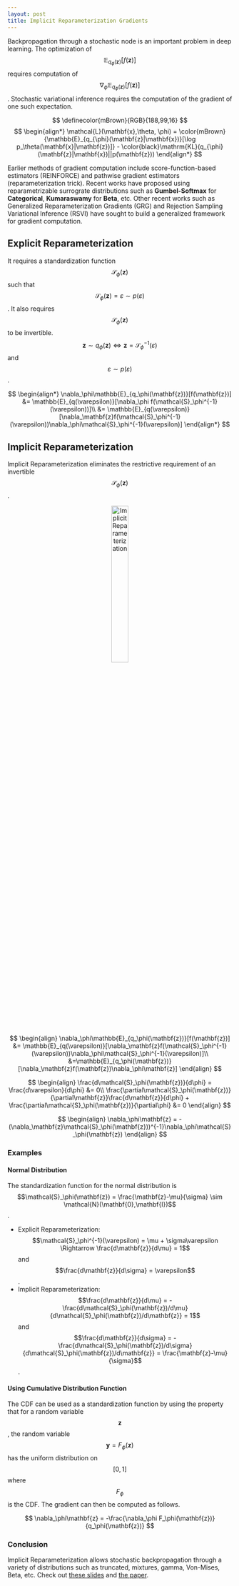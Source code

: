 ```yaml
---
layout: post
title: Implicit Reparameterization Gradients
---
```


<script type="text/x-mathjax-config">
  MathJax.Hub.Config({ TeX: { extensions: ["color.js"] }});
</script>

Backpropagation through a stochastic node is an important problem in deep learning. The optimization of $$\mathbb{E}_{q_\phi(\mathbf{z})}[f(\mathbf{z})]$$ requires computation of $$\nabla_\phi\mathbb{E}_{q_\phi(\mathbf{z})}[f(\mathbf{z})]$$. Stochastic variational inference requires the computation of the gradient of one such expectation.

$$
\definecolor{mBrown}{RGB}{188,99,16}
$$
$$
\begin{align*}
    \mathcal{L}(\mathbf{x},\theta, \phi) = \color{mBrown}{\mathbb{E}_{q_{\phi}(\mathbf{z}|\mathbf{x})}[\log p_\theta(\mathbf{x}|\mathbf{z})]} - \color{black}\mathrm{KL}(q_{\phi}(\mathbf{z}|\mathbf{x})||p(\mathbf{z}))
\end{align*}
$$

Earlier methods of gradient computation include score-function-based estimators (REINFORCE) and pathwise gradient estimators (reparameterization trick). Recent works have proposed using reparametrizable surrograte distributions such as **Gumbel-Softmax** for **Categorical**, **Kumaraswamy** for **Beta**, etc. Other recent works such as Generalized Reparameterization Gradients (GRG) and Rejection Sampling Variational Inference (RSVI) have sought to build a generalized framework for gradient computation.

## Explicit Reparameterization

It requires a standardization function $$\mathcal{S}_\phi(\mathbf{z})$$ such that $$\mathcal{S}_\phi(\mathbf{z}) = \varepsilon \sim p(\varepsilon)$$. It also requires $$\mathcal{S}_\phi(\mathbf{z})$$ to be invertible.
$$\mathbf{z}\sim q_\phi(\mathbf{z}) \Leftrightarrow \mathbf{z} = \mathcal{S}_\phi^{-1}(\varepsilon)$$ and  $$\varepsilon \sim p(\varepsilon)$$.

$$
\begin{align*}
        \nabla_\phi\mathbb{E}_{q_\phi(\mathbf{z})}[f(\mathbf{z})] &=  \mathbb{E}_{q(\varepsilon)}[\nabla_\phi f(\mathcal{S}_\phi^{-1}(\varepsilon))]\\
        &= \mathbb{E}_{q(\varepsilon)}[\nabla_\mathbf{z}f(\mathcal{S}_\phi^{-1}(\varepsilon))\nabla_\phi\mathcal{S}_\phi^{-1}(\varepsilon)]
\end{align*}
$$    

## Implicit Reparameterization
Implicit Reparameterization eliminates the restrictive requirement of an invertible $$\mathcal{S}_\phi(\mathbf{z})$$.

<center>
<figure>
  <img style="display: box; margin: auto; width: 30%; height: 30%;" 
       src="{{site.url}}images/blogs/implicit.png" alt="Implicit Reparameterization"/>
</figure>
</center>

$$
\begin{align}
        \nabla_\phi\mathbb{E}_{q_\phi(\mathbf{z})}[f(\mathbf{z})] &= \mathbb{E}_{q(\varepsilon)}[\nabla_\mathbf{z}f(\mathcal{S}_\phi^{-1}(\varepsilon))\nabla_\phi\mathcal{S}_\phi^{-1}(\varepsilon)]\\
        &=\mathbb{E}_{q_\phi(\mathbf{z})}[\nabla_\mathbf{z}f(\mathbf{z})\nabla_\phi\mathbf{z}]
    \end{align}
$$

$$
    \begin{align}
        \frac{d\mathcal{S}_\phi(\mathbf{z})}{d\phi} = \frac{d\varepsilon}{d\phi} &= 0\\
        \frac{\partial\mathcal{S}_\phi(\mathbf{z})}{\partial\mathbf{z}}\frac{d\mathbf{z}}{d\phi} + \frac{\partial\mathcal{S}_\phi(\mathbf{z})}{\partial\phi} &= 0
    \end{align}
$$

$$
    \begin{align}
    \nabla_\phi\mathbf{z} = -(\nabla_\mathbf{z}\mathcal{S}_\phi(\mathbf{z}))^{-1}\nabla_\phi\mathcal{S}_\phi(\mathbf{z})
    \end{align}
$$

### Examples
#### Normal Distribution

The standardization function for the normal distribution is $$\mathcal{S}_\phi(\mathbf{z}) = \frac{\mathbf{z}-\mu}{\sigma} \sim \mathcal{N}(\mathbf{0},\mathbf{I})$$.

* Explicit Reparameterization: $$\mathcal{S}_\phi^{-1}(\varepsilon) = \mu + \sigma\varepsilon \Rightarrow \frac{d\mathbf{z}}{d\mu} = 1$$ and $$\frac{d\mathbf{z}}{d\sigma} = \varepsilon$$.
* Implicit Reparameterization: $$\frac{d\mathbf{z}}{d\mu} = -\frac{d\mathcal{S}_\phi(\mathbf{z})/d\mu}{d\mathcal{S}_\phi(\mathbf{z})/d\mathbf{z}} = 1$$ and $$\frac{d\mathbf{z}}{d\sigma} = -\frac{d\mathcal{S}_\phi(\mathbf{z})/d\sigma}{d\mathcal{S}_\phi(\mathbf{z})/d\mathbf{z}} = \frac{\mathbf{z}-\mu}{\sigma}$$.

#### Using Cumulative Distribution Function

The CDF can be used as a standardization function by using the property that for a random variable $$\mathbf{z}$$, the random variable $$\mathbf{y} = F_\phi(\mathbf{z})$$ has the uniform distribution on $$[0,1]$$ where $$F_\phi$$ is the CDF. The gradient can then be computed as follows.

$$
\nabla_\phi\mathbf{z} = -\frac{\nabla_\phi F_\phi(\mathbf{z})}{q_\phi(\mathbf{z})}
$$

### Conclusion
Implicit Reparameterization allows stochastic backpropagation through a variety of distributions such as truncated, mixtures, gamma, Von-Mises, Beta, etc. Check out [these slides](https://github.com/abdulfatir/abdulfatir.github.io/raw/master/files/pdfs/implicit2018.pdf) and [the paper](https://arxiv.org/abs/1805.08498).



    
